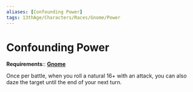 ```yaml
---
aliases: [Confounding Power]
tags: 13thAge/Characters/Races/Gnome/Power
---
```

# Confounding Power

__Requirements__:: __[Gnome](../6-Gnome.md)__

Once per battle, when you roll a natural 16+ with an attack, you can also daze the target until the end of your next turn.